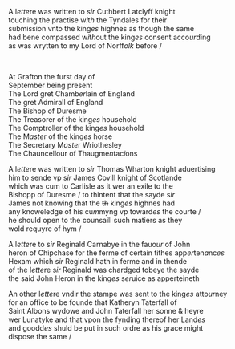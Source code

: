 ---
---
<div><div>
	<p>
		A l<i>ette</i>re was written to s<i>ir</i> Cuthbert Latclyff knight
		<br />touching the practise w<i>i</i>t<i>h</i> the Tyndales for their
		<br />submission vnto the king<i>es</i> highnes as though the same
		<br />had bene compassed w<i>i</i>t<i>h</i>out the king<i>es</i> consent acco<i>ur</i>ding
		<br />as was wrytten to my Lord of Norff<i>olk</i> before /
	</p>
<br /></div>
   <div>
      <p>
		At Grafton the furst day of
		<br />September being present
		<br />The Lord gret Chamb<i>er</i>lain of England
		<br />The gret Admirall of England
		<br />The Bishop of Duresme 
		<br />The Treasorer of the king<i>es</i> household
		<br />The Comptroller of the king<i>es</i> household
		<br />The M<i>aste</i>r of the king<i>es</i> horse
		<br />The Secretary M<i>aste</i>r Wriothesley
		<br />The Chauncellour of Thaugme<i>n</i>tac<i>i</i>ons
	</p>
      <p>
		A l<i>ette</i>re was written to s<i>ir</i> Thomas Wharton knight aduertising
		<br />him to sende vp s<i>ir</i> James Covill knight of Scotlande
		<br />which was cum to Carlisle as it wer an exile to the 
		<br />Bishopp of Duresme / to thintent that the sayde s<i>ir</i>
		<br />James not knowing that the <del>th</del> king<i>es</i> highnes had
		<br />any knoweledge of his cu<i>m</i>myng vp toward<i>es</i> the courte /
		<br />he should open to the counsaill such matiers as they
		<br />wold requyre of hym /
	</p>
      <p>
		A l<i>ette</i>re to s<i>ir</i> Reginald Carnabye in the fauo<i>ur</i> of John
		<br />heron of Chipchase for the ferme of certain tithes app<i>er</i>ten<i>a</i>nc<i>es</i> 
		<br />Hexam which s<i>ir</i> Reginald hath in ferme and in thende
		<br />of the l<i>ette</i>re s<i>ir</i> Reginald was chardged tobeye the sayde 
		<br />the said John Heron in the king<i>es</i> s<i>er</i>uice as apperteineth
	</p>
      <p>
		An other l<i>ette</i>re vndir the stampe was sent to the king<i>es</i> atto<i>ur</i>ney
		<br />for an office to be founde that Katheryn Taterfall of
		<br />Saint Albons wydowe and John Taterfall her sonne &amp; heyre
		<br />wer Lunatyke and that vpon the fynding thereof her Land<i>es</i>
		<br />and goodd<i>es</i> shuld be put in such ordre as his grace might
		<br />dispose the same / 
	</p>
	</div></div>
